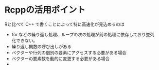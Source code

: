 # Rcppの活用ポイント

Rと比べて C++ で書くことによって特に高速化が見込めるのは
* for などの繰り返し処理、ループの次の処理が前の処理に依存しており並列化できない。
* 繰り返し関数の呼び出しがある
* ベクターや行列の個別の要素にアクセスする必要がある場合
* ベクターの要素数を動的に変更する必要がある場合
* 
